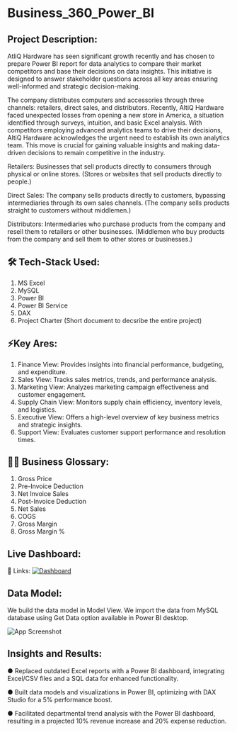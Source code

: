 # Business_360_Power_BI

Project Description:
----------------------
AtliQ Hardware has seen significant growth recently and has chosen to prepare Power BI report for data analytics to compare their market competitors and base their decisions on data insights. This initiative is designed to answer stakeholder questions across all key areas ensuring well-informed and strategic decision-making.

The company distributes computers and accessories through three channels: retailers, direct sales, and distributors. Recently, AltiQ Hardware faced unexpected losses from opening a new store in America, a situation identified through surveys, intuition, and basic Excel analysis. With competitors employing advanced analytics teams to drive their decisions, AltiQ Hardware acknowledges the urgent need to establish its own analytics team. This move is crucial for gaining valuable insights and making data-driven decisions to remain competitive in the industry.

Retailers: Businesses that sell products directly to consumers through physical or online stores. (Stores or websites that sell products directly to people.)

Direct Sales: The company sells products directly to customers, bypassing intermediaries through its own sales channels. (The company sells products straight to customers without middlemen.)

Distributors: Intermediaries who purchase products from the company and resell them to retailers or other businesses. (Middlemen who buy products from the company and sell them to other stores or businesses.)

🛠 Tech-Stack Used:
---------------------
1. MS Excel
2. MySQL
3. Power BI
4. Power BI Service
5. DAX
6. Project Charter (Short document to decsribe the entire project)

⚡️Key Ares:
--------------------
1. Finance View: Provides insights into financial performance, budgeting, and expenditure.
2. Sales View: Tracks sales metrics, trends, and performance analysis.
3. Marketing View: Analyzes marketing campaign effectiveness and customer engagement.
4. Supply Chain View: Monitors supply chain efficiency, inventory levels, and logistics.
5. Executive View: Offers a high-level overview of key business metrics and strategic insights.
6. Support View: Evaluates customer support performance and resolution times.

👩‍💻 Business Glossary:
----------------------------
1. Gross Price
2. Pre-Invoice Deduction
3. Net Invoice Sales
4. Post-Invoice Deduction
5. Net Sales
6. COGS
7. Gross Margin
8. Gross Margin %

Live Dashboard:
--------------------------

🔗 Links:  [![Dashboard](https://img.shields.io/badge/dashboard-000?style=for-the-badge&logo=ko-fi&logoColor=white)](https://app.powerbi.com/view?r=eyJrIjoiMWJhZGJhZDEtNDg3ZS00ZDJjLTllNzctNjExYzMxNTRkNDc1IiwidCI6ImM2ZTU0OWIzLTVmNDUtNDAzMi1hYWU5LWQ0MjQ0ZGM1YjJjNCJ9
)

Data Model:
-------------------------
We build the data model in Model View. We import the data from MySQL database using Get Data option available in Power BI desktop.

![App Screenshot](https://github.com/user-attachments/assets/7220f1c3-870d-4b71-91c7-a3c8c71d2899)

Insights and Results:
--------------------------
●	Replaced outdated Excel reports with a Power BI dashboard, integrating Excel/CSV files and a SQL data for enhanced functionality.

●	Built data models and visualizations in Power BI, optimizing with DAX Studio for a 5% performance boost.

●	Facilitated departmental trend analysis with the Power BI dashboard, resulting in a projected 10% revenue increase and 20% expense reduction.


   
